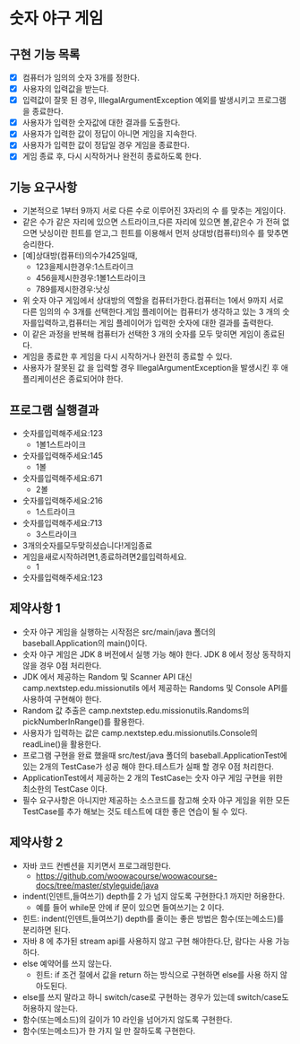 # 숫자 야구 게임

## 구현 기능 목록
- [x] 컴퓨터가 임의의 숫자 3개를 정한다.
- [x] 사용자의 입력값을 받는다.
- [x] 입력값이 잘못 된 경우, IllegalArgumentException 예외를 발생시키고 프로그램을 종료한다.
- [x] 사용자가 입력한 숫자값에 대한 결과를 도출한다.
- [x] 사용자가 입력한 값이 정답이 아니면 게임을 지속한다.
- [x] 사용자가 입력한 값이 정답일 경우 게임을 종료한다.
- [x] 게임 종료 후, 다시 시작하거나 완전히 종료하도록 한다.

## 기능 요구사항
- 기본적으로 1부터 9까지 서로 다른 수로 이루어진 3자리의 수 를 맞추는 게임이다.
- 같은 수가 같은 자리에 있으면 스트라이크,다른 자리에 있으면 볼,같은수 가 전혀 없으면 
낫싱이란 힌트를 얻고,그 힌트를 이용해서 먼저 상대방(컴퓨터)의수 를 맞추면 승리한다.
- [예]상대방(컴퓨터)의수가425일때, 
  - 123을제시한경우:1스트라이크
  - 456을제시한경우:1볼1스트라이크
  - 789를제시한경우:낫싱
- 위 숫자 야구 게임에서 상대방의 역할을 컴퓨터가한다.컴퓨터는 1에서 9까지
서로 다른 임의의 수 3개를 선택한다.게임 플레이어는 컴퓨터가 생각하고 있는 3 개의
숫자를입력하고,컴퓨터는 게임 플레이어가 입력한 숫자에 대한 결과를 출력한다.
- 이 같은 과정을 반복해 컴퓨터가 선택한 3 개의 숫자를 모두 맞히면 게임이 종료된다.
- 게임을 종료한 후 게임을 다시 시작하거나 완전히 종료할 수 있다.
- 사용자가 잘못된 값 을 입력할 경우 IllegalArgumentException을
발생시킨 후 애플리케이션은 종료되어야 한다.

## 프로그램 실행결과
- 숫자를입력해주세요:123
  - 1볼1스트라이크
- 숫자를입력해주세요:145
    - 1볼
- 숫자를입력해주세요:671
    - 2볼
- 숫자를입력해주세요:216
    - 1스트라이크
- 숫자를입력해주세요:713
    - 3스트라이크
- 3개의숫자를모두맞히셨습니다!게임종료
- 게임을새로시작하려면1,종료하려면2를입력하세요.
    - 1
- 숫자를입력해주세요:123

## 제약사항 1
- 숫자 야구 게임을 실행하는 시작점은 src/main/java 폴더의 
baseball.Application의 main()이다.
- 숫자 야구 게임은 JDK 8 버전에서 실행 가능 해야 한다. JDK 8 에서 정상
동작하지 않을 경우 0점 처리한다.
- JDK 에서 제공하는 Random 및 Scanner API 대신 camp.nextstep.edu.missionutils 에서
제공하는 Randoms 및 Console API를 사용하여 구현해야 한다.
- Random 값 추출은 camp.nextstep.edu.missionutils.Randoms의
pickNumberInRange()를 활용한다.
- 사용자가 입력하는 값은 camp.nextstep.edu.missionutils.Console의 readLine()을 활용한다.
- 프로그램 구현을 완료 했을때 src/test/java 폴더의 baseball.ApplicationTest에
있는 2개의 TestCase가 성공 해야 한다.테스트가 실패 할 경우 0점 처리한다.
- ApplicationTest에서 제공하는 2 개의 TestCase는 숫자 야구 게임 구현을
위한 최소한의 TestCase 이다.
- 필수 요구사항은 아니지만 제공하는 소스코드를 참고해 숫자 야구 게임을 위한
모든 TestCase를 추가 해보는 것도 테스트에 대한 좋은 연습이 될 수 있다.

## 제약사항 2
- 자바 코드 컨벤션을 지키면서 프로그래밍한다.
  - https://github.com/woowacourse/woowacourse-docs/tree/master/styleguide/java
- indent(인덴트,들여쓰기) depth를 2 가 넘지 않도록 구현한다.1 까지만 허용한다.
  - 예를 들어 while문 안에 if 문이 있으면 들여쓰기는 2 이다.
- 힌트: indent(인덴트,들여쓰기) depth를 줄이는 좋은 방법은 함수(또는메소드)를
분리하면 된다.
- 자바 8 에 추가된 stream api를 사용하지 않고 구현 해야한다.단, 람다는 사용 가능하다.
- else 예약어를 쓰지 않는다.
  - 힌트: if 조건 절에서 값을 return 하는 방식으로 구현하면 else를 사용 하지 않아도된다.
- else를 쓰지 말라고 하니 switch/case로 구현하는 경우가 있는데 switch/case도 허용하지 않는다.
- 함수(또는메소드)의 길이가 10 라인을 넘어가지 않도록 구현한다.
- 함수(또는메소드)가 한 가지 일 만 잘하도록 구현한다.